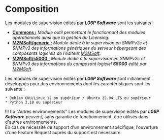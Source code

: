 # Composition

Les modules de supervision édités par ***L06P Software*** sont les suivants :

  * **<u>Commons :</u>** *Module outil permettant le fonctionnant des modules opérationnels ainsi que la gestion du Licensing*.
  * **<u>M2MSoft/generic :</u>** *Module dédié à la supervision en SNMPv2c et SNMPv3 des informations génériques du serveur hébergeant des composants logiciels de l'éditeur [M2MSoft](http://www.m2msoft.com/fr/ "Site M2MSoft")*.
  * **<u>M2MSoft/s5000 :</u>** *Module dédié à la supervision en SNMPv2c et SNMPv3 des informations du composant logiciel ***S5000*** édité par [M2MSoft](http://www.m2msoft.com/fr/ "Site M2MSoft")*.

  Les modules de supervision édités par ***L06P Software*** sont initialement développés pour des environnements dont les caractéristiques sont les suivante :
    
    * Debian GNU/Linux 12 ou supérieur / Ubuntu 22.04 LTS ou supérieur
    * Python 3.10 ou supérieur
  
!!! tip "Autres environnements"
  Les modules de supervision édités par ***L06P Software*** peuvent, sans garantie de fonctionnement, être utilisés dans d'autres environnements.  
  En cas de nécessité de support d'un environnement spécifique, l'ouverture d'une Feature Request auprès du support est nécessaire.

